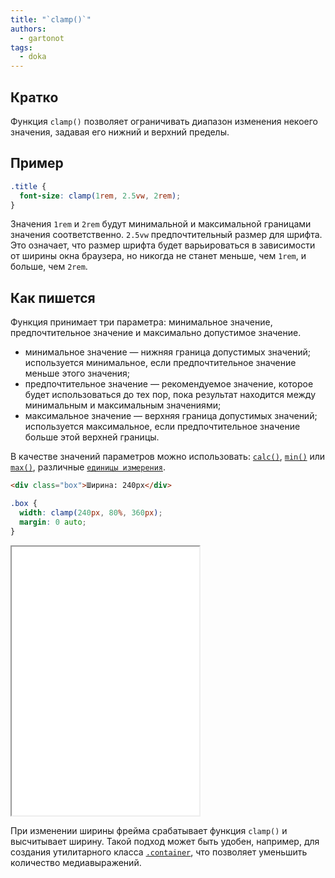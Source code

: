 ```yaml
---
title: "`clamp()`"
authors:
  - gartonot
tags:
  - doka
---
```


## Кратко

Функция `clamp()` позволяет ограничивать диапазон изменения некоего значения, задавая его нижний и верхний пределы.

## Пример

```css
.title {
  font-size: clamp(1rem, 2.5vw, 2rem);
}
```

Значения `1rem` и `2rem` будут минимальной и максимальной границами значения соответственно. `2.5vw` предпочтительный размер для шрифта. Это означает, что размер шрифта будет варьироваться в зависимости от ширины окна браузера, но никогда не станет меньше, чем `1rem`, и больше, чем `2rem`.

## Как пишется

Функция принимает три параметра: минимальное значение, предпочтительное значение и максимально допустимое значение.

- минимальное значение — нижняя граница допустимых значений; используется минимальное, если предпочтительное значение меньше этого значения;
- предпочтительное значение — рекомендуемое значение, которое будет использоваться до тех пор, пока результат находится между минимальным и максимальным значениями;
- максимальное значение — верхняя граница допустимых значений; используется максимальное, если предпочтительное значение больше этой верхней границы.

В качестве значений параметров можно использовать: [`calc()`](/css/calc/), [`min()`](/css/min/) или [`max()`](/css/max/), различные [`единицы измерения`](/css/numeric-types/).

```html
<div class="box">Ширина: 240px</div>
```

```css
.box {
  width: clamp(240px, 80%, 360px);
  margin: 0 auto;
}
```

<iframe title="Адаптивная ширина" src="demos/dynamic-width/" height="430"></iframe>

При изменении ширины фрейма срабатывает функция `clamp()` и высчитывает ширину. Такой подход может быть удобен, например, для создания утилитарного класса [`.container`](/recipes/container/), что позволяет уменьшить количество медиавыражений.
